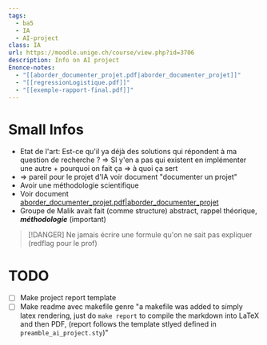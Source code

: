 ```yaml
---
tags:
  - ba5
  - IA
  - AI-project
class: IA
url: https://moodle.unige.ch/course/view.php?id=3706
description: Info on AI project
Enonce-notes:
  - "[[aborder_documenter_projet.pdf|aborder_documenter_projet]]"
  - "[[regressionLogistique.pdf]]"
  - "[[exemple-rapport-final.pdf]]"
---
```

# Small Infos

- Etat de l'art: Est-ce qu'il ya déjà des solutions qui répondent à ma question de recherche ? => SI y'en a pas qui existent en implémenter une autre + pourquoi on fait ça => à quoi ça sert
- => pareil pour le projet d'IA voir document "documenter un projet"
- Avoir une méthodologie scientifique 
- Voir document [aborder_documenter_projet.pdf|aborder_documenter_projet](aborder_documenter_projet.pdf)
- Groupe de Malik avait fait (comme structure) abstract, rappel théorique, ***méthodologie*** (important)


> [!DANGER]
> Ne jamais écrire une formule qu'on ne sait pas expliquer (redflag pour le prof)

# TODO


- [ ] Make project report template 
- [ ] Make readme avec makefile genre "a makefile was added to simply latex rendering, just do `make report` to compile the markdown into LaTeX and then PDF, (report follows the template stlyed defined in `preamble_ai_project.sty`)"
